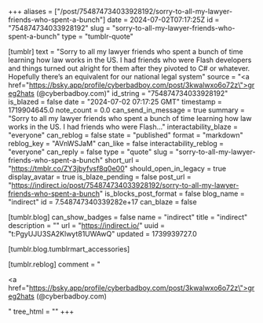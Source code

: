 +++
aliases = ["/post/754874734033928192/sorry-to-all-my-lawyer-friends-who-spent-a-bunch"]
date = 2024-07-02T07:17:25Z
id = "754874734033928192"
slug = "sorry-to-all-my-lawyer-friends-who-spent-a-bunch"
type = "tumblr-quote"

[tumblr]
text = "Sorry to all my lawyer friends who spent a bunch of time learning how law works in the US. I had friends who were Flash developers and things turned out alright for them after they pivoted to C# or whatever. Hopefully there&rsquo;s an equivalent for our national legal system"
source = "<a href=\"https://bsky.app/profile/cyberbadboy.com/post/3kwalwxo6o72z\">greg2hats (@cyberbadboy.com)</a>"
id_string = "754874734033928192"
is_blazed = false
date = "2024-07-02 07:17:25 GMT"
timestamp = 1719904645.0
note_count = 0.0
can_send_in_message = true
summary = "Sorry to all my lawyer friends who spent a bunch of time learning how law works in the US. I had friends who were Flash..."
interactability_blaze = "everyone"
can_reblog = false
state = "published"
format = "markdown"
reblog_key = "AVnWSJaM"
can_like = false
interactability_reblog = "everyone"
can_reply = false
type = "quote"
slug = "sorry-to-all-my-lawyer-friends-who-spent-a-bunch"
short_url = "https://tmblr.co/ZY3jbyfvsf8q0e00"
should_open_in_legacy = true
display_avatar = true
is_blaze_pending = false
post_url = "https://indirect.io/post/754874734033928192/sorry-to-all-my-lawyer-friends-who-spent-a-bunch"
is_blocks_post_format = false
blog_name = "indirect"
id = 7.548747340339282e+17
can_blaze = false

[tumblr.blog]
can_show_badges = false
name = "indirect"
title = "indirect"
description = ""
url = "https://indirect.io/"
uuid = "t:PgyUJU3SA2Klwyt81UWAwQ"
updated = 1739939727.0

[tumblr.blog.tumblrmart_accessories]

[tumblr.reblog]
comment = "<p><a href=\"https://bsky.app/profile/cyberbadboy.com/post/3kwalwxo6o72z\">greg2hats (@cyberbadboy.com)</a></p>"
tree_html = ""
+++
